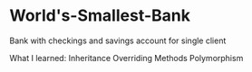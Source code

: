 # World's-Smallest-Bank
Bank with checkings and savings account for single client

What I learned:
Inheritance
Overriding Methods
Polymorphism

